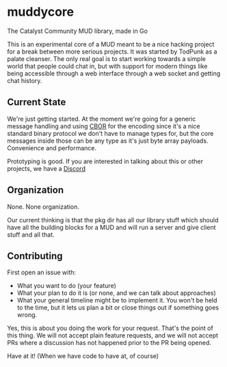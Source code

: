 # muddycore

The Catalyst Community MUD library, made in Go

This is an experimental core of a MUD meant to be a nice hacking project for a break between more serious projects. It was started by TodPunk as a palate cleanser. The only real goal is to start working towards a simple world that people could chat in, but with support for modern things like being accessible through a web interface through a web socket and getting chat history.

## Current State

We're just getting started. At the moment we're going for a generic message handling and using [CBOR](https://cbor.io/) for the encoding since it's a nice standard binary protocol we don't have to manage types for, but the core messages inside those can be any type as it's just byte array payloads. Convenience and performance.

Prototyping is good. If you are interested in talking about this or other projects, we have a [Discord](https://discord.gg/jhUgW6zmzg)

## Organization

None. None organization.

Our current thinking is that the pkg dir has all our library stuff which should have all the building blocks for a MUD and will run a server and give client stuff and all that.

## Contributing

First open an issue with:

- What you want to do (your feature)
- What your plan to do it is (or none, and we can talk about approaches)
- What your general timeline might be to implement it. You won't be held to the time, but it lets us plan a bit or close things out if something goes wrong.

Yes, this is about you doing the work for your request. That's the point of this thing. We will not accept plain feature requests, and we will not accept PRs where a discussion has not happened prior to the PR being opened.

Have at it! (When we have code to have at, of course)


